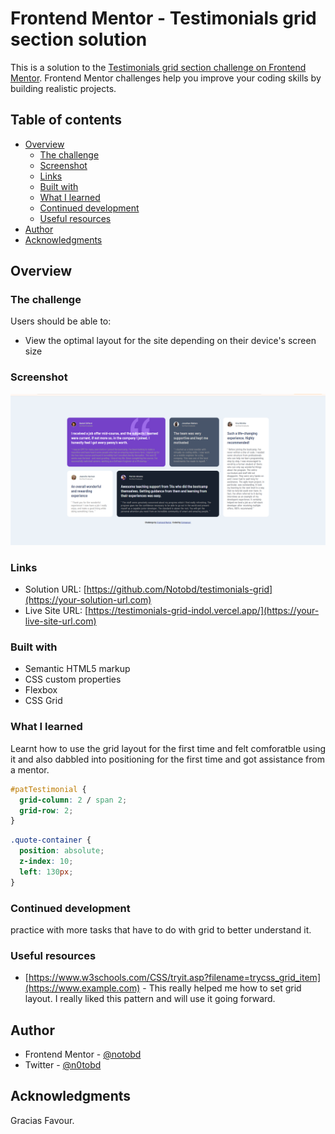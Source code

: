 # Frontend Mentor - Testimonials grid section solution

This is a solution to the [Testimonials grid section challenge on Frontend Mentor](https://www.frontendmentor.io/challenges/testimonials-grid-section-Nnw6J7Un7). Frontend Mentor challenges help you improve your coding skills by building realistic projects.

## Table of contents

- [Overview](#overview)
  - [The challenge](#the-challenge)
  - [Screenshot](#screenshot)
  - [Links](#links)
  - [Built with](#built-with)
  - [What I learned](#what-i-learned)
  - [Continued development](#continued-development)
  - [Useful resources](#useful-resources)
- [Author](#author)
- [Acknowledgments](#acknowledgments)

## Overview

### The challenge

Users should be able to:

- View the optimal layout for the site depending on their device's screen size

### Screenshot

![](./images/Screenshot.png)

### Links

- Solution URL: [https://github.com/Notobd/testimonials-grid](https://your-solution-url.com)
- Live Site URL: [https://testimonials-grid-indol.vercel.app/](https://your-live-site-url.com)

### Built with

- Semantic HTML5 markup
- CSS custom properties
- Flexbox
- CSS Grid

### What I learned

Learnt how to use the grid layout for the first time and felt comforatble using it and also dabbled into positioning for the first time and got assistance from a mentor.

```css
#patTestimonial {
  grid-column: 2 / span 2;
  grid-row: 2;
}
```

```css
.quote-container {
  position: absolute;
  z-index: 10;
  left: 130px;
}
```

### Continued development

practice with more tasks that have to do with grid to better understand it.

### Useful resources

- [https://www.w3schools.com/CSS/tryit.asp?filename=trycss_grid_item](https://www.example.com) - This really helped me how to set grid layout. I really liked this pattern and will use it going forward.

## Author

- Frontend Mentor - [@notobd](https://www.frontendmentor.io/profile/notobd)
- Twitter - [@n0tobd](https://www.twitter.com/n0tobd)

## Acknowledgments

Gracias Favour.
